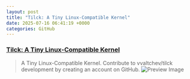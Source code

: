 ```yaml
---
layout: post
title: "Tilck: A Tiny Linux-Compatible Kernel"
date: 2025-07-16 06:41:19 +0000
categories: GitHub
---
```


### [Tilck: A Tiny Linux-Compatible Kernel](https://github.com/vvaltchev/tilck)

> A Tiny Linux-Compatible Kernel. Contribute to vvaltchev/tilck development by creating an account on GitHub.
![Preview Image](https://repository-images.githubusercontent.com/53845595/6d3504e2-e32b-4bc8-8511-4b6b58c71105)

